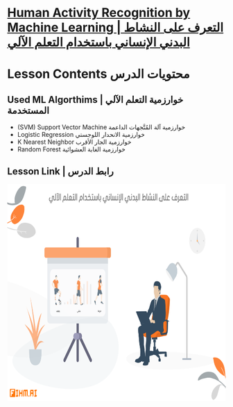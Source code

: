 # [Human Activity Recognition by Machine Learning | التعرف على النشاط البدني الإنساني باستخدام التعلم الآلي]()

# Lesson Contents  محتويات الدرس  

## Used ML Algorthims | خوارزمية التعلم الآلي المستخدمة

* (SVM) Support Vector Machine خوارزمية آلة المُتَّجهات الداعمة 
* Logistic Regression خوارزمية الانحدار اللوجستي
* K Nearest Neighbor خوارزمية الجار الأقرب
* Random Forest خوارزمية الغابة العشوائية



## Lesson Link | رابط الدرس  





<img src="data/image.png" alt="Image" height="500" width="900" class="center">

